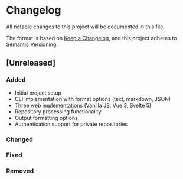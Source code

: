 # Changelog

All notable changes to this project will be documented in this file.

The format is based on [Keep a Changelog](https://keepachangelog.com/en/1.0.0/),
and this project adheres to [Semantic Versioning](https://semver.org/spec/v2.0.0.html).

## [Unreleased]

### Added

- Initial project setup
- CLI implementation with format options (text, markdown, JSON)
- Three web implementations (Vanilla JS, Vue 3, Svelte 5)
- Repository processing functionality
- Output formatting options
- Authentication support for private repositories

### Changed

### Fixed

### Removed
